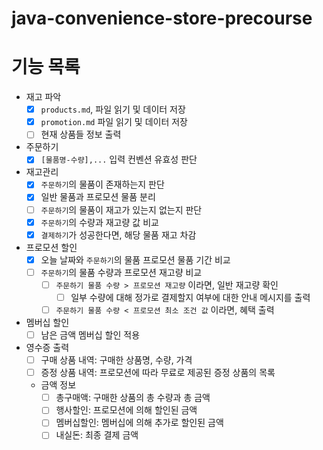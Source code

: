 # java-convenience-store-precourse

# 기능 목록

- 재고 파악
    - [x] `products.md`, 파일 읽기 및 데이터 저장
    - [x] `promotion.md` 파일 읽기 및 데이터 저장
    - [ ] 현재 상품들 정보 출력
- 주문하기
    - [x] `[물품명-수량],...` 입력 컨벤션 유효성 판단
- 재고관리
    - [x] `주문하기`의 물품이 존재하는지 판단
    - [x] 일반 물품과 프로모션 물품 분리
    - [ ] `주문하기`의 물품이 재고가 있는지 없는지 판단
    - [x] `주문하기`의 수량과 재고량 값 비교
    - [x] `결제하기`가 성공한다면, 해당 물품 재고 차감
- 프로모션 할인
    - [x] 오늘 날짜와 `주문하기`의 물품 프로모션 물품 기간 비교
    - [ ] `주문하기`의 물품 수량과 프로모션 재고량 비교
        - [ ] `주문하기 물품 수량 > 프로모션 재고량` 이라면, 일반 재고량 확인
            - [ ] 일부 수량에 대해 정가로 결제할지 여부에 대한 안내 메시지를 출력
        - [ ] `주문하기 물품 수량 < 프로모션 최소 조건 값` 이라면, 혜택 출력
- 멤버십 할인
    - [ ] 남은 금액 멤버십 할인 적용
- 영수증 출력
    - [ ] 구매 상품 내역: 구매한 상품명, 수량, 가격
    - [ ] 증정 상품 내역: 프로모션에 따라 무료로 제공된 증정 상품의 목록
    - 금액 정보
        - [ ] 총구매액: 구매한 상품의 총 수량과 총 금액
        - [ ] 행사할인: 프로모션에 의해 할인된 금액
        - [ ] 멤버십할인: 멤버십에 의해 추가로 할인된 금액
        - [ ] 내실돈: 최종 결제 금액